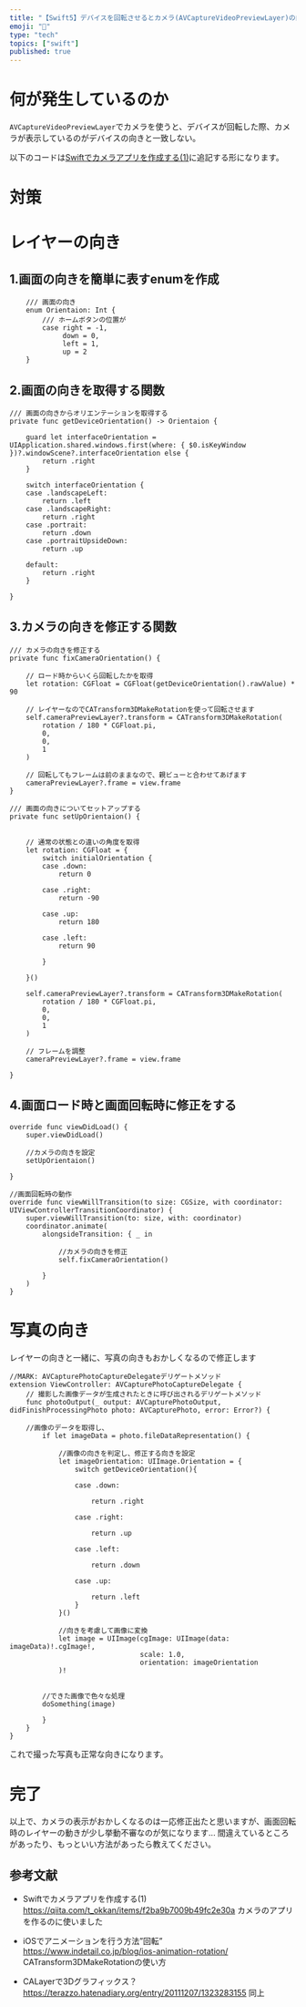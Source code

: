 ```yaml
---
title: "【Swift5】デバイスを回転させるとカメラ(AVCaptureVideoPreviewLayer)の向きがおかしくなる現象の解決方法"
emoji: "🤳"
type: "tech"
topics: ["swift"]
published: true
---
```


# 何が発生しているのか
`AVCaptureVideoPreviewLayer`でカメラを使うと、デバイスが回転した際、カメラが表示しているのがデバイスの向きと一致しない。

以下のコードは[Swiftでカメラアプリを作成する(1)](https://qiita.com/t_okkan/items/f2ba9b7009b49fc2e30a)に追記する形になります。

# 対策
# レイヤーの向き
## 1.画面の向きを簡単に表すenumを作成
```swift: ViewController.swift
    /// 画面の向き
    enum Orientaion: Int {
        /// ホームボタンの位置が
        case right = -1,
             down = 0,
             left = 1,
             up = 2
    }
```

## 2.画面の向きを取得する関数
``` swift: ViewController.swift
/// 画面の向きからオリエンテーションを取得する
private func getDeviceOrientation() -> Orientaion {
    
    guard let interfaceOrientation = UIApplication.shared.windows.first(where: { $0.isKeyWindow })?.windowScene?.interfaceOrientation else {
        return .right
    }
    
    switch interfaceOrientation {
    case .landscapeLeft:
        return .left
    case .landscapeRight:
        return .right
    case .portrait:
        return .down
    case .portraitUpsideDown:
        return .up
        
    default:
        return .right
    }
    
}
```

## 3.カメラの向きを修正する関数
```swift: ViewController.swift
/// カメラの向きを修正する
private func fixCameraOrientation() {
    
    // ロード時からいくら回転したかを取得
    let rotation: CGFloat = CGFloat(getDeviceOrientation().rawValue) * 90
    
    // レイヤーなのでCATransform3DMakeRotationを使って回転させます
    self.cameraPreviewLayer?.transform = CATransform3DMakeRotation(
        rotation / 180 * CGFloat.pi,
        0,
        0,
        1
    )
    
    // 回転してもフレームは前のままなので、親ビューと合わせてあげます
    cameraPreviewLayer?.frame = view.frame
}

/// 画面の向きについてセットアップする
private func setUpOrientaion() {
    
    
    // 通常の状態との違いの角度を取得
    let rotation: CGFloat = {
        switch initialOrientation {
        case .down:
            return 0
            
        case .right:
            return -90
            
        case .up:
            return 180
            
        case .left:
            return 90
            
        }
        
    }()
    
    self.cameraPreviewLayer?.transform = CATransform3DMakeRotation(
        rotation / 180 * CGFloat.pi,
        0,
        0,
        1
    )
    
    // フレームを調整
    cameraPreviewLayer?.frame = view.frame

}
```

## 4.画面ロード時と画面回転時に修正をする
```swift: ViewController.swift
override func viewDidLoad() {
    super.viewDidLoad()
    
    //カメラの向きを設定
    setUpOrientaion()
    
}

//画面回転時の動作
override func viewWillTransition(to size: CGSize, with coordinator: UIViewControllerTransitionCoordinator) {
    super.viewWillTransition(to: size, with: coordinator)
    coordinator.animate(
        alongsideTransition: { _ in
            
            //カメラの向きを修正
            self.fixCameraOrientation()
            
        }
    )
}
```
# 写真の向き
レイヤーの向きと一緒に、写真の向きもおかしくなるので修正します

```swift: ViewController.swift
//MARK: AVCapturePhotoCaptureDelegateデリゲートメソッド
extension ViewController: AVCapturePhotoCaptureDelegate {
    // 撮影した画像データが生成されたときに呼び出されるデリゲートメソッド
    func photoOutput(_ output: AVCapturePhotoOutput, didFinishProcessingPhoto photo: AVCapturePhoto, error: Error?) {
    
    //画像のデータを取得し、
        if let imageData = photo.fileDataRepresentation() {
            
            //画像の向きを判定し、修正する向きを設定
            let imageOrientation: UIImage.Orientation = {
                switch getDeviceOrientation(){

                case .down:
                    
                    return .right
                    
                case .right:
                    
                    return .up
                    
                case .left:
                    
                    return .down
                    
                case .up:
                    
                    return .left
                }
            }()

            //向きを考慮して画像に変換
            let image = UIImage(cgImage: UIImage(data: imageData)!.cgImage!,
                                scale: 1.0,
                                orientation: imageOrientation
            )!
	    
	    
	    //できた画像で色々な処理
	    doSomething(image)
	    
        }
    }
}
```
これで撮った写真も正常な向きになります。

# 完了
以上で、カメラの表示がおかしくなるのは一応修正出たと思いますが、画面回転時のレイヤーの動きが少し挙動不審なのが気になります...
間違えているところがあったり、もっといい方法があったら教えてください。

## 参考文献
- Swiftでカメラアプリを作成する(1)
https://qiita.com/t_okkan/items/f2ba9b7009b49fc2e30a
カメラのアプリを作るのに使いました

- iOSでアニメーションを行う方法”回転”
https://www.indetail.co.jp/blog/ios-animation-rotation/
CATransform3DMakeRotationの使い方

- CALayerで3Dグラフィックス？
https://terazzo.hatenadiary.org/entry/20111207/1323283155
同上